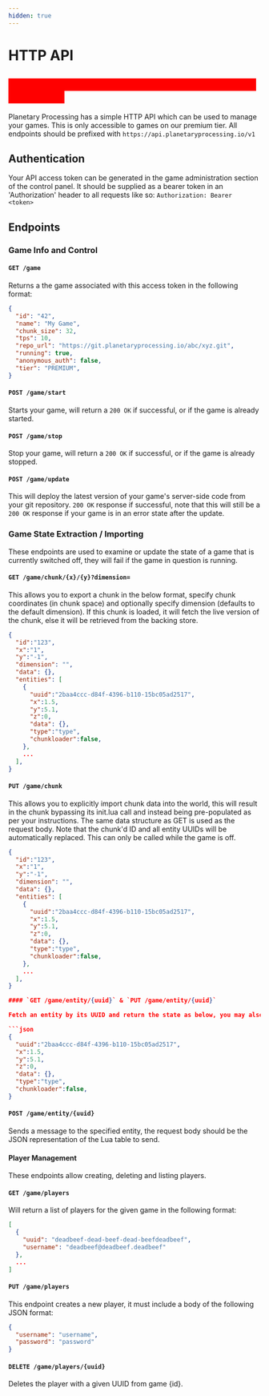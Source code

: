 ```yaml
---
hidden: true
---
```


# HTTP API

## <mark style="color:red;background-color:red;">**DRAFT DOCUMENTATION - NOT RELEASED AND NOT FINAL**</mark>

Planetary Processing has a simple HTTP API which can be used to manage your games. This is only accessible to games on our premium tier. All endpoints should be prefixed with `https://api.planetaryprocessing.io/v1`

## Authentication

Your API access token can be generated in the game administration section of the control panel. It should be supplied as a bearer token in an 'Authorization' header to all requests like so: `Authorization: Bearer <token>`

## Endpoints

### Game Info and Control

#### **`GET /game`**

Returns a the game associated with this access token in the following format:

```json
{
  "id": "42",
  "name": "My Game",
  "chunk_size": 32,
  "tps": 10,
  "repo_url": "https://git.planetaryprocessing.io/abc/xyz.git",
  "running": true,
  "anonymous_auth": false,
  "tier": "PREMIUM",
}
```

#### **`POST /game/start`**

Starts your game, will return a `200 OK` if successful, or if the game is already started.

#### **`POST /game/stop`**

Stop your game, will return a `200 OK` if successful, or if the game is already stopped.

#### **`POST /game/update`**

This will deploy the latest version of your game's server-side code from your git repository. `200 OK` response if successful, note that this will still be a `200 OK` response if your game is in an error state after the update.

### Game State Extraction / Importing

These endpoints are used to examine or update the state of a game that is currently switched off, they will fail if the game in question is running.

#### **`GET /game/chunk/{x}/{y}?dimension=`**

This allows you to export a chunk in the below format, specify chunk coordinates (in chunk space) and optionally specify dimension (defaults to the default dimension). If this chunk is loaded, it will fetch the live version of the chunk, else it will be retrieved from the backing store.

```json
{
  "id":"123",
  "x":"1",
  "y":"-1",
  "dimension": "",
  "data": {},
  "entities": [
    {
      "uuid":"2baa4ccc-d84f-4396-b110-15bc05ad2517",
      "x":1.5,
      "y":5.1,
      "z":0,
      "data": {},
      "type":"type",
      "chunkloader":false,
    },
    ...
  ],
}
```

#### **`PUT /game/chunk`**

This allows you to explicitly import chunk data into the world, this will result in the chunk bypassing its init.lua call and instead being pre-populated as per your instructions. The same data structure as GET is used as the request body. Note that the chunk'd ID and all entity UUIDs will be automatically replaced. This can only be called while the game is off.

````json
{
  "id":"123",
  "x":"1",
  "y":"-1",
  "dimension": "",
  "data": {},
  "entities": [
    {
      "uuid":"2baa4ccc-d84f-4396-b110-15bc05ad2517",
      "x":1.5,
      "y":5.1,
      "z":0,
      "data": {},
      "type":"type",
      "chunkloader":false,
    },
    ...
  ],
}

#### `GET /game/entity/{uuid}` & `PUT /game/entity/{uuid}`

Fetch an entity by its UUID and return the state as below, you may also update an entity in this way by using PUT and supplying the modified entity in the body. May be called on a running game, if the entity is loaded, it will be deleted and replaced with the updated version.

```json
{
  "uuid":"2baa4ccc-d84f-4396-b110-15bc05ad2517",
  "x":1.5,
  "y":5.1,
  "z":0,
  "data": {},
  "type":"type",
  "chunkloader":false,
}
````

#### **`POST /game/entity/{uuid}`**

Sends a message to the specified entity, the request body should be the JSON representation of the Lua table to send.

#### Player Management

These endpoints allow creating, deleting and listing players.

#### **`GET /game/players`**

Will return a list of players for the given game in the following format:

```json
[
  {
    "uuid": "deadbeef-dead-beef-dead-beefdeadbeef",
    "username": "deadbeef@deadbeef.deadbeef"
  },
  ...
]
```

#### **`PUT /game/players`**

This endpoint creates a new player, it must include a body of the following JSON format:

```json
{
  "username": "username",
  "password": "password"
}
```

#### **`DELETE /game/players/{uuid}`**

Deletes the player with a given UUID from game {id}.
